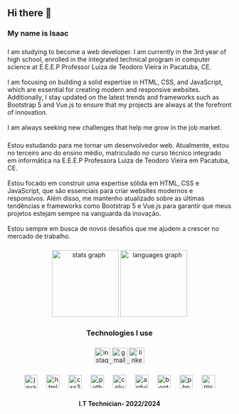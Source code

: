<h2 align="left">Hi there 👋</h2>

###

<h3 align="left">My name is Isaac</h3>

###

<p align="left">I am studying to become a web developer. I am currently in the 3rd year of high school, enrolled in the integrated technical program in computer science at E.E.E.P Professor Luiza de Teodoro Vieira in Pacatuba, CE.<br><br>I am focusing on building a solid expertise in HTML, CSS, and JavaScript, which are essential for creating modern and responsive websites. Additionally, I stay updated on the latest trends and frameworks such as Bootstrap 5 and Vue.js to ensure that my projects are always at the forefront of innovation.<br><br>I am always seeking new challenges that help me grow in the job market.</p>

###

<p align="left">Estou estudando para me tornar um desenvolvedor web. Atualmente, estou no terceiro ano do ensino médio, matriculado no curso técnico integrado em informática na E.E.E.P Professora Luiza de Teodoro Vieira em Pacatuba, CE.<br><br>Estou focado em construir uma expertise sólida em HTML, CSS e JavaScript, que são essenciais para criar websites modernos e responsivos. Além disso, me mantenho atualizado sobre as últimas tendências e frameworks como Bootstrap 5 e Vue.js para garantir que meus projetos estejam sempre na vanguarda da inovação.<br><br>Estou sempre em busca de novos desafios que me ajudem a crescer no mercado de trabalho.</p>

###

<div align="center">
  <img src="https://github-readme-stats.vercel.app/api?username=isaac-lima&hide_title=false&hide_rank=true&show_icons=true&include_all_commits=true&count_private=true&disable_animations=false&theme=dark&locale=en&hide_border=false" height="150" alt="stats graph"  />
  <img src="https://github-readme-stats.vercel.app/api/top-langs?username=isaac-lima&locale=en&hide_title=false&layout=compact&card_width=320&langs_count=6&theme=dark&hide_border=false" height="150" alt="languages graph"  />
</div>

###

<h3 align="center">Technologies I use</h3>

###

<div align="center">
  <a href="https://www.instagram.com/isaac_t.i/" target="_blank">
    <img src="https://img.shields.io/static/v1?message=Instagram&logo=instagram&label=&color=E4405F&logoColor=white&labelColor=&style=for-the-badge" height="35" alt="instagram logo"  />
  </a>
  <a href="mailto:isaac.silva.css@gmail.com?subject=Contrata%C3%A7%C3%A3o&body=Ol%C3%A1%20Isaac%2C%0D%0A%0D%0Aacabei%20de%20ver%20seu%20github%20e%20me%20interessei%20em%20contratar%20voc%C3%AA" target="_blank">
    <img src="https://img.shields.io/static/v1?message=Gmail&logo=gmail&label=&color=D14836&logoColor=white&labelColor=&style=for-the-badge" height="35" alt="gmail logo"  />
  </a>
  <a href="https://www.linkedin.com/in/isaac-silva-59061525b/" target="_blank">
    <img src="https://img.shields.io/static/v1?message=LinkedIn&logo=linkedin&label=&color=0077B5&logoColor=white&labelColor=&style=for-the-badge" height="35" alt="linkedin logo"  />
  </a>
</div>

###

<div align="center">
  <img src="https://img.shields.io/badge/JavaScript-F7DF1E?logo=javascript&logoColor=black&style=for-the-badge" height="30" alt="javascript logo"  />
  <img width="12" />
  <img src="https://img.shields.io/badge/HTML5-E34F26?logo=html5&logoColor=white&style=for-the-badge" height="30" alt="html5 logo"  />
  <img width="12" />
  <img src="https://img.shields.io/badge/CSS3-1572B6?logo=css3&logoColor=white&style=for-the-badge" height="30" alt="css3 logo"  />
  <img width="12" />
  <img src="https://img.shields.io/badge/Python-3776AB?logo=python&logoColor=white&style=for-the-badge" height="30" alt="python logo"  />
  <img width="12" />
  <img src="https://img.shields.io/badge/C++-00599C?logo=cplusplus&logoColor=white&style=for-the-badge" height="30" alt="cplusplus logo"  />
  <img width="12" />
  <img src="https://img.shields.io/badge/Arduino-00979D?logo=arduino&logoColor=white&style=for-the-badge" height="30" alt="arduino logo"  />
  <img width="12" />
  <img src="https://img.shields.io/badge/Bootstrap-7952B3?logo=bootstrap&logoColor=white&style=for-the-badge" height="30" alt="bootstrap logo"  />
  <img width="12" />
  <img src="https://img.shields.io/badge/PHP-777BB4?logo=php&logoColor=black&style=for-the-badge" height="30" alt="php logo"  />
  <img width="12" />
  <img src="https://img.shields.io/badge/MySQL-4479A1?logo=mysql&logoColor=white&style=for-the-badge" height="30" alt="mysql logo"  />
</div>

###

<h4 align="center">I.T Technician- 2022/2024</h4>

###
